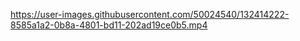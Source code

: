 

https://user-images.githubusercontent.com/50024540/132414222-8585a1a2-0b8a-4801-bd11-202ad19ce0b5.mp4

